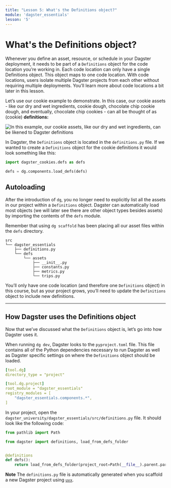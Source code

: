 ```yaml
---
title: "Lesson 5: What's the Definitions object?"
module: 'dagster_essentials'
lesson: '5'
---
```


# What's the Definitions object?

Whenever you define an asset, resource, or schedule in your Dagster deployment, it needs to be part of a `Definitions` object for the code location you’re working in. Each code location can only have a single Definitions object. This object maps to one code location. With code locations, users isolate multiple Dagster projects from each other without requiring multiple deployments. You’ll learn more about code locations a bit later in this lesson.

Let’s use our cookie example to demonstrate. In this case, our cookie assets - like our dry and wet ingredients, cookie dough, chocolate chip cookie dough, and eventually, chocolate chip cookies - can all be thought of as (cookie) **definitions:**

![In this example, our cookie assets, like our dry and wet ingredients, can be likened to Dagster definitions](/images/dagster-essentials/lesson-5/cookie-definitions.png)

In Dagster, the `Definitions` object is located in the `definitions.py` file. If we wanted to create a `Definitions` object for the cookie definitions it would look something like this:

```python
import dagster_cookies.defs as defs

defs = dg.components.load_defs(defs)
```

## Autoloading

After the introduction of `dg`, you no longer need to explicitly list all the assets in our project within a `Definitions` object. Dagster can automatically load most objects (we will later see there are other object types besides assets) by importing the contents of the `defs` module.

Remember that using `dg scaffold` has been placing all our asset files within the `defs` directory.

```
src
└── dagster_essentials
    ├── definitions.py
    └── defs
        └── assets
            ├── __init__.py
            ├── constants.py
            ├── metrics.py
            └── trips.py
```

You’ll only have one code location (and therefore one `Definitions` object) in this course, but as your project grows, you’ll need to update the `Definitions` object to include new definitions.

---

## How Dagster uses the Definitions object

Now that we’ve discussed what the `Definitions` object is, let’s go into how Dagster uses it.

When running `dg dev`, Dagster looks to the `pyproject.toml` file. This file contains all of the Python dependencies necessary to run Dagster as well as Dagster specific settings on where the `Definitions` object should be loaded.

```yaml
[tool.dg]
directory_type = "project"

[tool.dg.project]
root_module = "dagster_essentials"
registry_modules = [
    "dagster_essentials.components.*",
]
```

In your project, open the `dagster_university/dagster_essentials/src/definitions.py` file. It should look like the following code:

```python
from pathlib import Path

from dagster import definitions, load_from_defs_folder


@definitions
def defs():
    return load_from_defs_folder(project_root=Path(__file__).parent.parent.parent)
```

**Note** The `definitions.py` file is automatically generated when you scaffold a new Dagster project using [`uvx`](https://docs.dagster.io/getting-started/installation).
